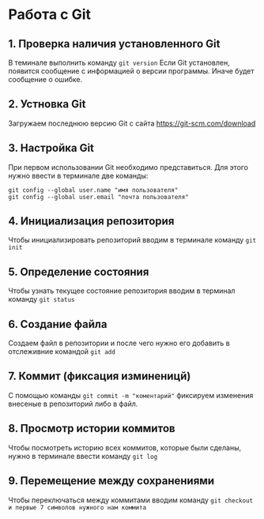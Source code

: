 # Работа с Git

## 1. Проверка наличия установленного Git
В теминале выполнить команду `git version`
Если Git установлен, появится сообщение с информацией о версии программы. Иначе будет сообщение о ошибке.

## 2. Устновка Git
Загружаем последнюю версию Git с сайта https://git-scm.com/download

## 3. Настройка Git
При первом использовании Git необходимо представиться. Для этого нужно ввести в терминале две команды:
```
git config --global user.name "имя пользователя"
git config --global user.email "почта пользователя"
```

## 4. Инициализация репозитория
Чтобы инициализировать репозиторий вводим в терминале команду `git init`

## 5. Определение состояния
Чтобы узнать текущее состояние репозитория вводим в терминал команду `git status`

## 6. Создание файла 
Создаем файл в репозитории и после чего нужно его добавить в отслеживние командой `git add`

## 7. Коммит (фиксация изминеницй)
С помощью команды `git commit -m "коментарий"` фиксируем изменения внесеные в репозиторий либо в файл.

## 8. Просмотр истории коммитов
Чтобы посмотреть историю всех коммитов, которые были сделаны, нужно в терминале ввести команду `git log`

## 9. Перемещение между сохранениями
Чтобы переключаться между коммитами вводим команду `git checkout и первые 7 символов нужного нам коммита` 
